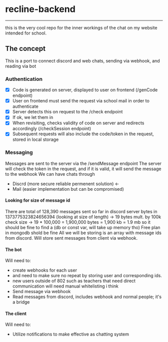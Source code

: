 # recline-backend

---

this is the very cool repo for the inner workings of the chat on my website intended for school.

## The concept

This is a port to connect discord and web chats, sending via webhook, and reading via bot

### Authentication

- [x] Code is generated on server, displayed to user on frontend (/genCode endpoint)
- [x] User on frontend must send the request via school mail in order to authenticate
- [x] Server detects this on request to the /check endpoint
- [x] If ok, we let them in
- [x] When revisiting, checks validity of code on server and redirects accordingly (/checkSession endpoint)
- [x] Subsequent requests will also include the code/token in the request, stored in local storage

### Messaging

Messages are sent to the server via the /sendMessage endpoint
The server will check the token in the request, and if it is valid, it will send the message to the webhook
We can have chats through

- Discrd (more secure reliable permenent solution) <-
- Mail (easier implementation but can be compromised)

#### Looking for size of message id

There are total of 128,390 messages sent so far in discord server
bytes in 1373775323824656394 (looking at size of length) -> 19 bytes
mult. by 100k check size -> 19 \* 100,000
= 1,900,000 bytes
= 1,900 kb
= 1.9 mb
so it should be fine to find a (db or const var, will take up memory tho)
Free plan in mongodb shold be fine
All we will be storing is an array with message ids from discord. Will store sent messages from client via webhook.

#### The bot

Will need to:

- create webhooks for each user
- and need to make sure no repeat by storing user and corresponding ids.
- new users outside of 802 such as teachers that need direct communication will need manual whitelisting i think
- Send message via webhook
- Read messages from discord, includes webhook and normal people; it's a bridge

#### The client

Will need to:

- Utilize notifications to make effective as chatting system
